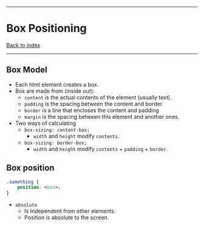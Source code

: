 
---
# Box Positioning

[Back to index](../index.md)

---
## Box Model
- Each html element creates a box.
- Box are made from (inside out):
	- `content` is the actual contents of the element (usually text).
	- `padding` is the spacing between the content and border.
	- `border` is a line that encloses the content and padding
	- `margin` is the spacing between this element and another ones.
- Two ways of calculating
	- `box-sizing: content-box;`
		- `width` and `height` modify `contents`.
	- `box-sizing: border-box;`
		- `width` and `height` modify `contents` + `padding` + `border`.

## Box position
```css
.something {
	position: <pos>;
}
```

- `absolute`
	- Is Independent from other elements.
	- Position is absolute to the screen.